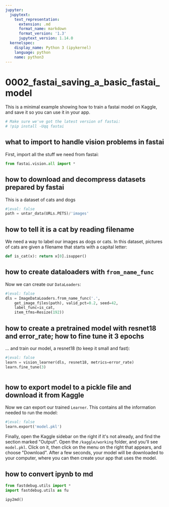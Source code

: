 ```yaml
---
jupyter:
  jupytext:
    text_representation:
      extension: .md
      format_name: markdown
      format_version: '1.3'
      jupytext_version: 1.14.0
  kernelspec:
    display_name: Python 3 (ipykernel)
    language: python
    name: python3
---
```


# 0002_fastai_saving_a_basic_fastai_model


This is a minimal example showing how to train a fastai model on Kaggle, and save it so you can use it in your app.

```python
# Make sure we've got the latest version of fastai:
# !pip install -Uqq fastai
```

## what to import to handle vision problems in fastai


First, import all the stuff we need from fastai:

```python
from fastai.vision.all import *
```

## how to download and decompress datasets prepared by fastai


This is a dataset of cats and dogs

```python
#|eval: false
path = untar_data(URLs.PETS)/'images'
```

## how to tell it is a cat by reading filename


We need a way to label our images as dogs or cats. In this dataset, pictures of cats are given a filename that starts with a capital letter:

```python
def is_cat(x): return x[0].isupper() 
```

## how to create dataloaders with `from_name_func`


Now we can create our `DataLoaders`:

```python
#|eval: false
dls = ImageDataLoaders.from_name_func('.',
    get_image_files(path), valid_pct=0.2, seed=42,
    label_func=is_cat,
    item_tfms=Resize(192))
```

## how to create a pretrained model with resnet18 and error_rate; how to fine tune it 3 epochs


... and train our model, a resnet18 (to keep it small and fast):

```python
#|eval: false
learn = vision_learner(dls, resnet18, metrics=error_rate)
learn.fine_tune(3)
```

```python

```

## how to export model to a pickle file and download it from Kaggle


Now we can export our trained `Learner`. This contains all the information needed to run the model:

```python
#|eval: false
learn.export('model.pkl')
```

Finally, open the Kaggle sidebar on the right if it's not already, and find the section marked "Output". Open the `/kaggle/working` folder, and you'll see `model.pkl`. Click on it, then click on the menu on the right that appears, and choose "Download". After a few seconds, your model will be downloaded to your computer, where you can then create your app that uses the model.


## how to convert ipynb to md

```python
from fastdebug.utils import *
import fastdebug.utils as fu
```

```python
ipy2md()
```

```python

```

```python

```
